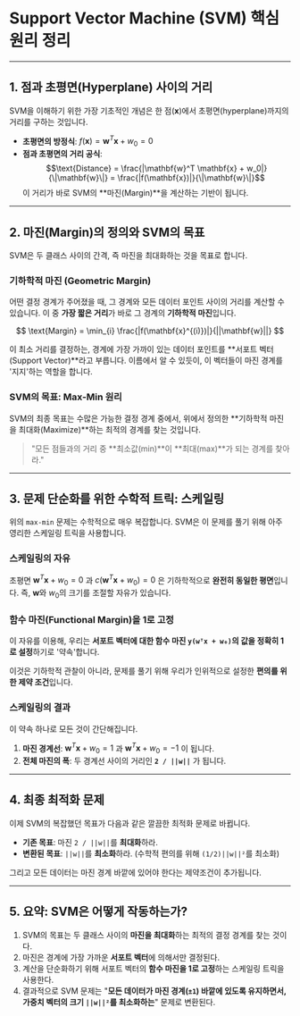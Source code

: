 # Support Vector Machine (SVM) 핵심 원리 정리

---

## 1. 점과 초평면(Hyperplane) 사이의 거리

SVM을 이해하기 위한 가장 기초적인 개념은 한 점($\mathbf{x}$)에서 초평면(hyperplane)까지의 거리를 구하는 것입니다.

-   **초평면의 방정식**: $f(\mathbf{x}) = \mathbf{w}^T \mathbf{x} + w_0 = 0$
-   **점과 초평면의 거리 공식**:
    $$\text{Distance} = \frac{|\mathbf{w}^T \mathbf{x} + w_0|}{\|\mathbf{w}\|} = \frac{|f(\mathbf{x})|}{\|\mathbf{w}\|}$$
이 거리가 바로 SVM의 **마진(Margin)**을 계산하는 기반이 됩니다.

---

## 2. 마진(Margin)의 정의와 SVM의 목표

SVM은 두 클래스 사이의 간격, 즉 마진을 최대화하는 것을 목표로 합니다.

### 기하학적 마진 (Geometric Margin)

어떤 결정 경계가 주어졌을 때, 그 경계와 모든 데이터 포인트 사이의 거리를 계산할 수 있습니다. 이 중 **가장 짧은 거리**가 바로 그 경계의 **기하학적 마진**입니다.

$$ \text{Margin} = \min_{i} \frac{|f(\mathbf{x}^{(i)})|}{||\mathbf{w}||} $$

이 최소 거리를 결정하는, 경계에 가장 가까이 있는 데이터 포인트를 **서포트 벡터(Support Vector)**라고 부릅니다. 이름에서 알 수 있듯이, 이 벡터들이 마진 경계를 '지지'하는 역할을 합니다.

### SVM의 목표: Max-Min 원리

SVM의 최종 목표는 수많은 가능한 결정 경계 중에서, 위에서 정의한 **기하학적 마진을 최대화(Maximize)**하는 최적의 경계를 찾는 것입니다.

> "모든 점들과의 거리 중 **최소값(min)**이 **최대(max)**가 되는 경계를 찾아라."



---

## 3. 문제 단순화를 위한 수학적 트릭: 스케일링

위의 `max-min` 문제는 수학적으로 매우 복잡합니다. SVM은 이 문제를 풀기 위해 아주 영리한 스케일링 트릭을 사용합니다.

### 스케일링의 자유

초평면 $\mathbf{w}^T \mathbf{x} + w_0 = 0$ 과 $c(\mathbf{w}^T \mathbf{x} + w_0) = 0$ 은 기하학적으로 **완전히 동일한 평면**입니다. 즉, $\mathbf{w}$와 $w_0$의 크기를 조절할 자유가 있습니다.

### 함수 마진(Functional Margin)을 1로 고정

이 자유를 이용해, 우리는 **서포트 벡터에 대한 함수 마진 `y(wᵀx + w₀)`의 값을 정확히 1로 설정**하기로 '약속'합니다.

이것은 기하학적 관찰이 아니라, 문제를 풀기 위해 우리가 인위적으로 설정한 **편의를 위한 제약 조건**입니다.

### 스케일링의 결과

이 약속 하나로 모든 것이 간단해집니다.
1.  **마진 경계선**: $\mathbf{w}^T \mathbf{x} + w_0 = 1$ 과 $\mathbf{w}^T \mathbf{x} + w_0 = -1$ 이 됩니다.
2.  **전체 마진의 폭**: 두 경계선 사이의 거리인 **`2 / ||w||`** 가 됩니다.

---

## 4. 최종 최적화 문제

이제 SVM의 복잡했던 목표가 다음과 같은 깔끔한 최적화 문제로 바뀝니다.

-   **기존 목표**: 마진 `2 / ||w||`를 **최대화**하라.
-   **변환된 목표**: `||w||`를 **최소화**하라. (수학적 편의를 위해 `(1/2)||w||²`를 최소화)

그리고 모든 데이터는 마진 경계 바깥에 있어야 한다는 제약조건이 추가됩니다.

---

## 5. 요약: SVM은 어떻게 작동하는가?

1.  SVM의 목표는 두 클래스 사이의 **마진을 최대화**하는 최적의 결정 경계를 찾는 것이다.
2.  마진은 경계에 가장 가까운 **서포트 벡터**에 의해서만 결정된다.
3.  계산을 단순화하기 위해 서포트 벡터의 **함수 마진을 1로 고정**하는 스케일링 트릭을 사용한다.
4.  결과적으로 SVM 문제는 "**모든 데이터가 마진 경계(`±1`) 바깥에 있도록 유지하면서, 가중치 벡터의 크기 `||w||²`를 최소화하는**" 문제로 변환된다.
